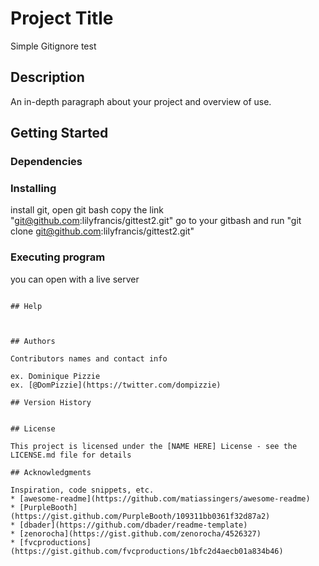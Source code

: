 # Project Title

Simple Gitignore test

## Description

An in-depth paragraph about your project and overview of use.

## Getting Started

### Dependencies


### Installing

install git, open git bash copy the link "git@github.com:lilyfrancis/gittest2.git" go to your gitbash and run "git clone git@github.com:lilyfrancis/gittest2.git"

### Executing program

you can open with a live server
```

## Help



## Authors

Contributors names and contact info

ex. Dominique Pizzie  
ex. [@DomPizzie](https://twitter.com/dompizzie)

## Version History


## License

This project is licensed under the [NAME HERE] License - see the LICENSE.md file for details

## Acknowledgments

Inspiration, code snippets, etc.
* [awesome-readme](https://github.com/matiassingers/awesome-readme)
* [PurpleBooth](https://gist.github.com/PurpleBooth/109311bb0361f32d87a2)
* [dbader](https://github.com/dbader/readme-template)
* [zenorocha](https://gist.github.com/zenorocha/4526327)
* [fvcproductions](https://gist.github.com/fvcproductions/1bfc2d4aecb01a834b46)